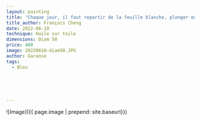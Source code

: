 ```yaml
---
layout: painting
title: "Chaque jour, il faut repartir de la feuille blanche, plonger en soi, se mettre en quête de vérité et de beauté..." 
title_author: François Cheng   
date: 2022-06-10
technique: Huile sur toile
dimensions: Diam 50
price: 400
image: 20220610-diam50.JPG
author: Garanse
tags:
  - Bleu
  
 
  
  
  
---
```

![Image]({{ page.image | prepend: site.baseurl}})

